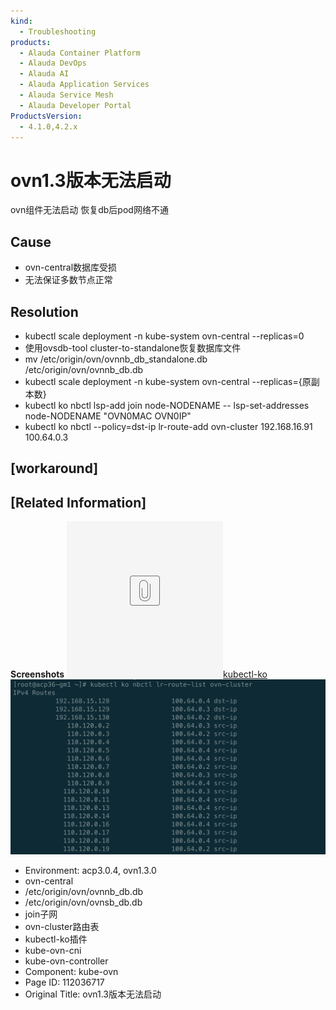 ```yaml
---
kind:
  - Troubleshooting
products:
  - Alauda Container Platform
  - Alauda DevOps
  - Alauda AI
  - Alauda Application Services
  - Alauda Service Mesh
  - Alauda Developer Portal
ProductsVersion:
  - 4.1.0,4.2.x
---
```

<!-- A type of document that involves encountering a fault, diagnosing it, performing root cause analysis, and providing solutions. -->

# ovn1.3版本无法启动

ovn组件无法启动 恢复db后pod网络不通

## Cause
- ovn-central数据库受损
- 无法保证多数节点正常

## Resolution
- kubectl scale deployment -n kube-system ovn-central --replicas=0
- 使用ovsdb-tool cluster-to-standalone恢复数据库文件
- mv /etc/origin/ovn/ovnnb_db_standalone.db /etc/origin/ovn/ovnnb_db.db
- kubectl scale deployment -n kube-system ovn-central --replicas={原副本数}
- kubectl ko nbctl lsp-add join node-NODENAME -- lsp-set-addresses node-NODENAME "OVN0MAC OVN0IP"
- kubectl ko nbctl --policy=dst-ip lr-route-add ovn-cluster 192.168.16.91 100.64.0.3

## [workaround]

## [Related Information]
**Screenshots**
[![](assets/ovn1-3ban-ben-wu-fa-qi-dong/placeholder-medium-file.png)kubectl-ko](/download/attachments/112036717/kubectl-ko?version=1&modificationDate=1648175365000&api=v2)
![](assets/ovn1-3ban-ben-wu-fa-qi-dong/image2022-3-25_10-14-10.png)
- Environment: acp3.0.4, ovn1.3.0
- ovn-central
- /etc/origin/ovn/ovnnb_db.db
- /etc/origin/ovn/ovnsb_db.db
- join子网
- ovn-cluster路由表
- kubectl-ko插件
- kube-ovn-cni
- kube-ovn-controller
- Component: kube-ovn
- Page ID: 112036717
- Original Title: ovn1.3版本无法启动
